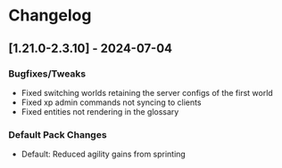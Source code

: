 # Changelog

## [1.21.0-2.3.10] - 2024-07-04
### Bugfixes/Tweaks
- Fixed switching worlds retaining the server configs of the first world
- Fixed xp admin commands not syncing to clients
- Fixed entities not rendering in the glossary

### Default Pack Changes
- Default: Reduced agility gains from sprinting

